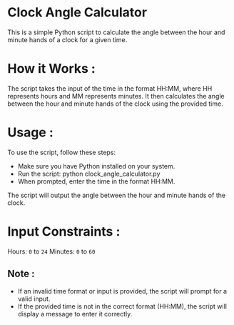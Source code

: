 # Clock Angle Calculator
This is a simple Python script to calculate the angle between the hour and minute hands of a clock for a given time.

# How it Works : 
The script takes the input of the time in the format HH:MM, where HH represents hours and MM represents minutes. It then calculates the angle between the hour and minute hands of the clock using the provided time.




# Usage :
To use the script, follow these steps:
- Make sure you have Python installed on your system.
- Run the script: python clock_angle_calculator.py
- When prompted, enter the time in the format HH:MM.

The script will output the angle between the hour and minute hands of the clock.


# Input Constraints :
Hours: `0` to `24`
Minutes: `0` to `60`

## Note :
- If an invalid time format or input is provided, the script will prompt for a valid input.
- If the provided time is not in the correct format (HH:MM), the script will display a message to enter it correctly.
